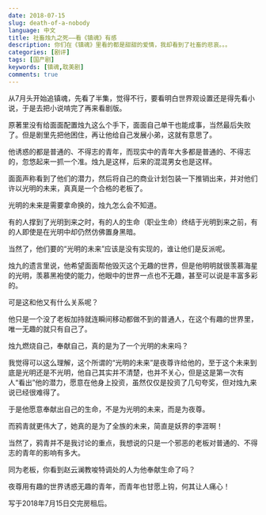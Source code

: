 ```yaml
---
date: 2018-07-15
slug: death-of-a-nobody
language: 中文
title: 社畜烛九之死——看《镇魂》有感
description: 你们在《镇魂》里看的都是甜甜的爱情，我却看到了社畜的悲哀。。。
categories: [剧评]
tags: [国产剧]
keywords: [镇魂,耽美剧]
comments: true
---
```


从7月头开始追镇魂，先看了半集，觉得不行，要看明白世界观设置还是得先看小说，于是去把小说啃完了再来看剧版。

原著里没有给面面配置烛九这么个手下，面面自己单干也能成事，当然最后失败了。但是剧里先把他困住，再让他给自己发展小弟，这就有意思了。

他诱惑的都是普通的、不得志的青年，而现实中的青年大多都是普通的、不得志的，忽悠起来一抓一个准。烛九是这样，后来的混混男女也是这样。

面面声称看到了他们的潜力，然后将自己的商业计划包装一下推销出来，并对他们许以光明的未来，真真是一个合格的老板了。

光明的未来是需要拿命换的，烛九怎么会不知道。

有的人撑到了光明到来之时，有的人的生命（职业生命）终结于光明到来之前，有的人即使是在光明中却仍然仿佛置身黑暗。

当然了，他们要的“光明的未来”应该是没有实现的，谁让他们是反派呢。

烛九的遗言里说，他希望面面帮他毁灭这个无趣的世界，但是他明明就很羡慕海星的光明，羡慕黑袍使的能力，他眼中的世界一点也不无趣，甚至可以说是丰富多彩的。

可是这和他又有什么关系呢？

他只是一个没了老板加持就连瞬间移动都做不到的普通人，在这个有趣的世界里，唯一无趣的就只有自己了。

烛九燃烧自己，奉献自己，真的是为了一个光明的未来吗？

我觉得可以这么理解，这个所谓的“光明的未来”是夜尊许给他的，至于这个未来到底是光明还是不光明，他自己其实并不清楚，也并不关心，但是这是第一次有人“看出”他的潜力，愿意在他身上投资，虽然仅仅是投资了几句夸奖，但对烛九来说已经很难得了。

于是他愿意奉献出自己的生命，不是为光明的未来，而是为夜尊。

而鸦青就更伟大了，她真的是为了全族的未来，简直是妖界的李涯啊！

当然了，鸦青并不是我讨论的重点，我想说的只是一个邪恶的老板对普通的、不得志的青年的影响有多大。

同为老板，你看到赵云澜教唆特调处的人为他奉献生命了吗？

夜尊用有趣的世界诱惑无趣的青年，而青年也甘愿上钩，何其让人痛心！

写于2018年7月15日交完房租后。
